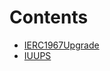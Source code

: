 

# Contents
- [IERC1967Upgrade](IERC1967Upgrade.sol/contract.IERC1967Upgrade.md)
- [IUUPS](IUUPS.sol/contract.IUUPS.md)
